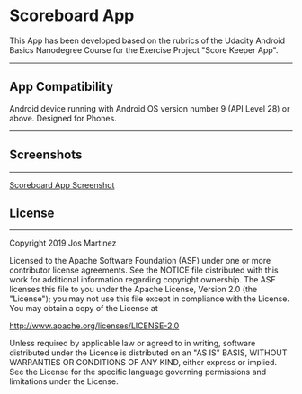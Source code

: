 # Scoreboard App

This App has been developed based on the rubrics of the Udacity Android Basics Nanodegree Course for the Exercise Project "Score Keeper App". 

---

## App Compatibility

Android device running with Android OS version number 9 (API Level 28) or above. Designed for Phones.

---

## Screenshots

---

[Scoreboard App Screenshot](docs/capture_01.PNG)

## License

---

Copyright 2019 Jos Martinez

Licensed to the Apache Software Foundation (ASF) under one or more contributor
license agreements.  See the NOTICE file distributed with this work for
additional information regarding copyright ownership.  The ASF licenses this
file to you under the Apache License, Version 2.0 (the "License"); you may not
use this file except in compliance with the License.  You may obtain a copy of
the License at

http://www.apache.org/licenses/LICENSE-2.0

Unless required by applicable law or agreed to in writing, software
distributed under the License is distributed on an "AS IS" BASIS, WITHOUT
WARRANTIES OR CONDITIONS OF ANY KIND, either express or implied.  See the
License for the specific language governing permissions and limitations under
the License.
